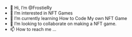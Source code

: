 - 👋 Hi, I’m @FrostieRy
- 👀 I’m interested in NFT Games
- 🌱 I’m currently learning How to Code My own NFT Game
- 💞️ I’m looking to collaborate on making a NFT game.
- 📫 How to reach me ...

<!---
FrostieRy/FrostieRy is a ✨ special ✨ repository because its `README.md` (this file) appears on your GitHub profile.
You can click the Preview link to take a look at your changes.
--->
